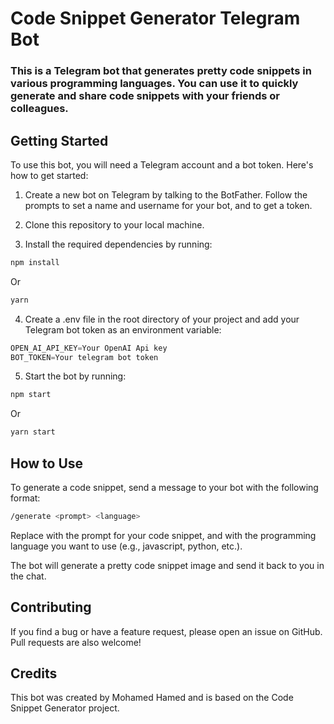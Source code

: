 # Code Snippet Generator Telegram Bot

### This is a Telegram bot that generates pretty code snippets in various programming languages. You can use it to quickly generate and share code snippets with your friends or colleagues.

## Getting Started

To use this bot, you will need a Telegram account and a bot token. Here's how to get started:

1. Create a new bot on Telegram by talking to the BotFather. Follow the prompts to set a name and username for your bot, and to get a token.

2. Clone this repository to your local machine.

3. Install the required dependencies by running:

```bash
npm install
```

Or

```bash
yarn
```

4. Create a .env file in the root directory of your project and add your Telegram bot token as an environment variable:

```javascript
OPEN_AI_API_KEY=Your OpenAI Api key
BOT_TOKEN=Your telegram bot token
```

5. Start the bot by running:

```bash
npm start
```

Or

```bash
yarn start
```

## How to Use

To generate a code snippet, send a message to your bot with the following format:

```bash
/generate <prompt> <language>
```

Replace <prompt> with the prompt for your code snippet, and <language> with the programming language you want to use (e.g., javascript, python, etc.).

The bot will generate a pretty code snippet image and send it back to you in the chat.

## Contributing

If you find a bug or have a feature request, please open an issue on GitHub. Pull requests are also welcome!

## Credits

This bot was created by Mohamed Hamed and is based on the Code Snippet Generator project.
